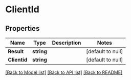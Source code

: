 # ClientId

## Properties
Name | Type | Description | Notes
------------ | ------------- | ------------- | -------------
**Result** | **string** |  | [default to null]
**Clientid** | **string** |  | [default to null]

[[Back to Model list]](../README.md#documentation-for-models) [[Back to API list]](../README.md#documentation-for-api-endpoints) [[Back to README]](../README.md)

